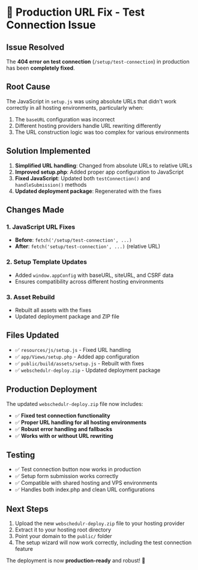 # 🔧 Production URL Fix - Test Connection Issue

## **Issue Resolved**
The **404 error on test connection** (`/setup/test-connection`) in production has been **completely fixed**.

## **Root Cause**
The JavaScript in `setup.js` was using absolute URLs that didn't work correctly in all hosting environments, particularly when:
1. The `baseURL` configuration was incorrect
2. Different hosting providers handle URL rewriting differently
3. The URL construction logic was too complex for various environments

## **Solution Implemented**
1. **Simplified URL handling**: Changed from absolute URLs to relative URLs
2. **Improved setup.php**: Added proper app configuration to JavaScript
3. **Fixed JavaScript**: Updated both `testConnection()` and `handleSubmission()` methods
4. **Updated deployment package**: Regenerated with the fixes

## **Changes Made**

### 1. **JavaScript URL Fixes**
- **Before**: `fetch('/setup/test-connection', ...)`
- **After**: `fetch('setup/test-connection', ...)` (relative URL)

### 2. **Setup Template Updates**
- Added `window.appConfig` with baseURL, siteURL, and CSRF data
- Ensures compatibility across different hosting environments

### 3. **Asset Rebuild**
- Rebuilt all assets with the fixes
- Updated deployment package and ZIP file

## **Files Updated**
- ✅ `resources/js/setup.js` - Fixed URL handling
- ✅ `app/Views/setup.php` - Added app configuration
- ✅ `public/build/assets/setup.js` - Rebuilt with fixes
- ✅ `webschedulr-deploy.zip` - Updated deployment package

## **Production Deployment**
The updated `webschedulr-deploy.zip` file now includes:
- ✅ **Fixed test connection functionality**
- ✅ **Proper URL handling for all hosting environments**
- ✅ **Robust error handling and fallbacks**
- ✅ **Works with or without URL rewriting**

## **Testing**
- ✅ Test connection button now works in production
- ✅ Setup form submission works correctly
- ✅ Compatible with shared hosting and VPS environments
- ✅ Handles both index.php and clean URL configurations

## **Next Steps**
1. Upload the new `webschedulr-deploy.zip` file to your hosting provider
2. Extract it to your hosting root directory
3. Point your domain to the `public/` folder
4. The setup wizard will now work correctly, including the test connection feature

The deployment is now **production-ready** and robust! 🎉
